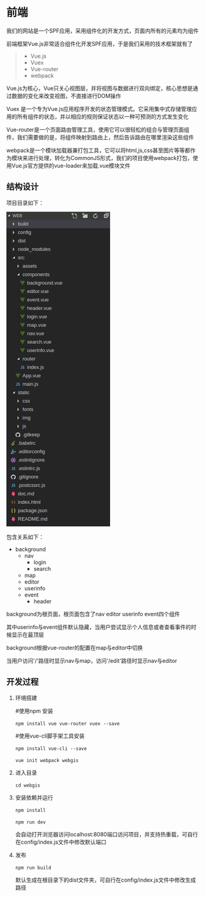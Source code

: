 # 前端

我们的网站是一个SPF应用，采用组件化的开发方式，页面内所有的元素均为组件

前端框架Vue.js非常适合组件化开发SPF应用，于是我们采用的技术框架就有了

> - Vue.js
> - Vuex
> - Vue-router
> - webpack

Vue.js为核心，Vue只关心视图层，并将视图与数据进行双向绑定，核心思想是通过数据的变化来改变视图，不直接进行DOM操作

Vuex 是一个专为Vue.js应用程序开发的状态管理模式。它采用集中式存储管理应用的所有组件的状态，并以相应的规则保证状态以一种可预测的方式发生变化

Vue-router是一个页面路由管理工具，使用它可以很轻松的组合与管理页面组件，我们需要做的是，将组件映射到路由上，然后告诉路由在哪里渲染这些组件

webpack是一个模块加载器兼打包工具，它可以将html,js,css甚至图片等等都作为模块来进行处理，转化为CommonJS形式，我们的项目使用webpack打包，使用Vue.js官方提供的vue-loader来加载.vue模块文件

## 结构设计

项目目录如下：

![](./static/img/结构.png)

包含关系如下：

- background
    - nav
        - login
        - search
    - map
    - editor
    - userinfo
    - event
        - header

background为根页面，根页面包含了nav editor userinfo event四个组件

其中userinfo与event组件默认隐藏，当用户尝试显示个人信息或者查看事件的时候显示在最顶层

background根据vue-router的配置在map与editor中切换

当用户访问'/'路径时显示nav与map，访问'/edit'路径时显示nav与editor

## 开发过程

1. 环境搭建
        
    #使用npm 安装

     `
     npm install vue vue-router vuex --save
     `

     #使用vue-cli脚手架工具安装

     `
     npm install vue-cli --save
    `

    `
    vue init webpack webgis
    `

2. 进入目录

    `
    cd webgis
    `
3. 安装依赖并运行

    `
    npm install
    `

    `
    npm run dev
    `

    会自动打开浏览器访问localhost:8080端口访问项目，并支持热重载，可自行在config/index.js文件中修改默认端口

4. 发布

    `
    npm run build
    `

    默认生成在根目录下的dist文件夹，可自行在config/index.js文件中修改生成路径



    
